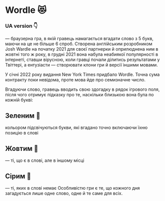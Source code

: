 # Wordle 😻

### UA version 👇
— браузерна гра, в якій гравець намагається вгадати слово з 5 букв, маючи на це не більше 6 спроб. Створена англійським розробником Josh Wardle на початку 2021 для своєї партнерки й оприлюднена ним в жовтні того ж року, в грудні 2021 вона набула неабиякої популярності в інтернеті, ставши вірусною, коли гравці почали ділитись результатами у Твіттері, а ентузіасти — створювати клони гри й версії іншими мовами.

У січні 2022 року видання New York Times придбало Wordle. Точна сума контракту поки невідома, проте мова йде про семизначне число.

Вгадуючи слово, гравець вводить свою здогадку в рядок ігрового поля, після чого отримує підказку про те, наскільки близькою вона була по кожній букві:

## Зеленим 💚
кольором підсвічуються букви, які вгадано точно включаючи їхню позицію в слові
## Жовтим 💛
— ті, що є в слові, але в іншому місці 
## Сірим 🩶
— ті, яких в слові немає
Особливістю гри є те, що кожного дня загадується лише одне слово, одне й те саме для всіх.

